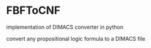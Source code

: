 # FBFToCNF
implementation of DIMACS converter in python

convert any propositional logic formula to a DIMACS file
